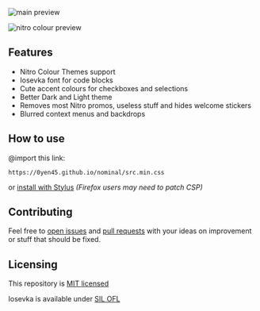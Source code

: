 ![main preview](https://user-images.githubusercontent.com/76652465/230675400-9deacd45-4604-4ab3-8265-6460d7a5cd83.png)

![nitro colour preview](https://user-images.githubusercontent.com/76652465/227583407-c29784ac-540d-4ee0-a3bd-eee6c32d51fb.png)

## Features

- Nitro Colour Themes support
- Iosevka font for code blocks
- Cute accent colours for checkboxes and selections
- Better Dark and Light theme
- Removes most Nitro promos, useless stuff and hides welcome stickers
- Blurred context menus and backdrops

## How to use

@import this link:

```
https://0yen45.github.io/nominal/src.min.css
```

or [install with Stylus](https://0yen45.github.io/nominal/clients/nominal.user.css) *(Firefox users may need to patch CSP)*

## Contributing

Feel free to [open issues](https://github.com/0yen45/nominal/issues/new/choose) and [pull requests](https://github.com/0yen45/nominal/compare) with your ideas on improvement or stuff that should be fixed.  

## Licensing

This repository is [MIT licensed](https://github.com/0yen45/nominal/blob/master/LICENSE.md)

Iosevka is available under [SIL OFL](https://github.com/be5invis/Iosevka/blob/main/LICENSE.md)
